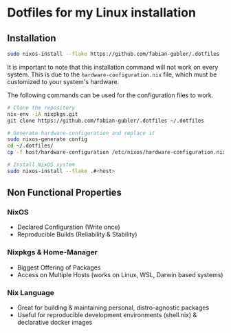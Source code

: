 # Dotfiles for my Linux installation

## Installation
```bash
sudo nixos-install --flake https://github.com/fabian-gubler/.dotfiles
```

It is important to note that this installation command will not work on every system.
This is due to the `hardware-configuration.nix` file, which must be customized to your system's hardware. 

The following commands can be used for the configuration files to work.

```bash
# Clone the repository
nix-env -iA nixpkgs.git
git clone https://github.com/fabian-gubler/.dotfiles ~/.dotfiles

# Generate hardware-configuration and replace it
sudo nixos-generate config
cd ~/.dotfiles/
cp -f host/hardware-configuration /etc/nixos/hardware-configuration.nix 

# Install NixOS system
sudo nixos-install --flake .#<host>

```

## Non Functional Properties
### NixOS
- Declared Configuration (Write once)
- Reproducible Builds (Reliability & Stability)

### Nixpkgs & Home-Manager
- Biggest Offering of Packages
- Access on Multiple Hosts (works on Linux, WSL, Darwin based systems)

### Nix Language
- Great for building & maintaining personal, distro-agnostic packages
- Useful for reproducible development environments (shell.nix) & declarative docker images
